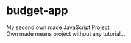 # budget-app

My second own made JavaScript Project
<br/>
Own made means project without any tutorial...
